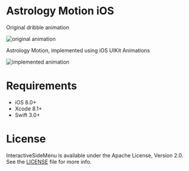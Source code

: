 # Astrology Motion iOS

Original dribble animation

![original animation](https://user-images.githubusercontent.com/2081318/27797080-21710168-602e-11e7-922e-6fcd385681ea.gif)

Astrology Motion, implemented using iOS UIKit Animations

![implemented animation](https://user-images.githubusercontent.com/2081318/27797545-e60188e4-602f-11e7-893f-51175333baaf.gif)

# Requirements
- iOS 8.0+
- Xcode 8.1+
- Swift 3.0+

# License
InteractiveSideMenu is available under the Apache License, Version 2.0. See the [LICENSE](./LICENSE) file for more info.
